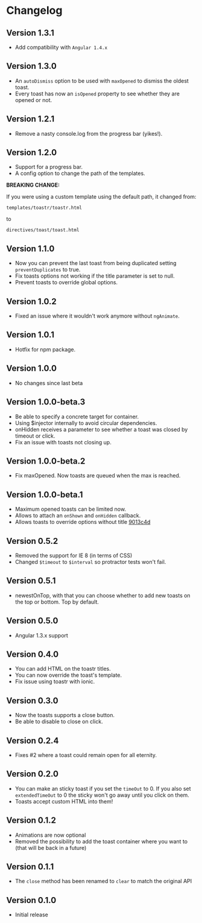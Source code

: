 # Changelog

## Version 1.3.1

- Add compatibility with `Angular 1.4.x`

## Version 1.3.0

- An `autoDismiss` option to be used with `maxOpened` to dismiss the oldest toast.
- Every toast has now an `isOpened` property to see whether they are opened or not.

## Version 1.2.1

- Remove a nasty console.log from the progress bar (yikes!).

## Version 1.2.0

- Support for a progress bar.
- A config option to change the path of the templates.
 
**BREAKING CHANGE:**

If you were using a custom template using the default path, it changed from:

`templates/toastr/toastr.html`

to

`directives/toast/toast.html`

## Version 1.1.0

- Now you can prevent the last toast from being duplicated setting `preventDuplicates` to true.
- Fix toasts options not working if the title parameter is set to null.
- Prevent toasts to override global options.

## Version 1.0.2

- Fixed an issue where it wouldn't work anymore without `ngAnimate`.

## Version 1.0.1

- Hotfix for npm package.

## Version 1.0.0

- No changes since last beta

## Version 1.0.0-beta.3

- Be able to specify a concrete target for container.
- Using $injector internally to avoid circular dependencies.
- onHidden receives a parameter to see whether a toast was closed by timeout or click.
- Fix an issue with toasts not closing up.

## Version 1.0.0-beta.2

- Fix maxOpened. Now toasts are queued when the max is reached.

## Version 1.0.0-beta.1

- Maximum opened toasts can be limited now.
- Allows to attach an `onShown` and `onHidden` callback.
- Allows toasts to override options without title [9013c4d](https://github.com/Foxandxss/angular-toastr/commit/9013c4d1c7562d2ba5047c1e969a0316eb4e6c1d)

## Version 0.5.2

- Removed the support for IE 8 (in terms of CSS)
- Changed `$timeout` to `$interval` so protractor tests won't fail.

## Version 0.5.1

- newestOnTop, with that you can choose whether to add new toasts on the top or bottom. Top by default.

## Version 0.5.0

- Angular 1.3.x support

## Version 0.4.0

- You can add HTML on the toastr titles.
- You can now override the toast's template.
- Fix issue using toastr with ionic.

## Version 0.3.0

- Now the toasts supports a close button.
- Be able to disable to close on click.

## Version 0.2.4

- Fixes #2 where a toast could remain open for all eternity.

## Version 0.2.0

- You can make an sticky toast if you set the `timeOut` to 0. If you also set `extendedTimeOut` to 0 the sticky won't go away until you click on them.
- Toasts accept custom HTML into them!

## Version 0.1.2

- Animations are now optional
- Removed the possibility to add the toast container where you want to (that will be back in a future)

## Version 0.1.1

- The `close` method has been renamed to `clear` to match the original API

## Version 0.1.0

- Initial release
